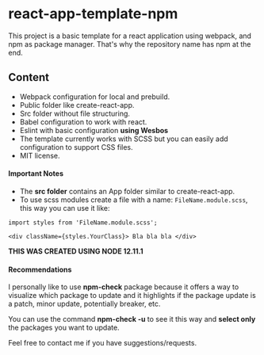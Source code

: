 # react-app-template-npm
This project is a basic template for a react application using webpack, and
npm as package manager. That's why the repository name has npm at the end.

## Content
* Webpack configuration for local and prebuild.
* Public folder like create-react-app.
* Src folder without file structuring.
* Babel configuration to work with react.
* Eslint with basic configuration **using Wesbos**
* The template currently works with SCSS but you can easily add configuration to support CSS files.
* MIT license.

#### Important Notes

* The **src folder** contains an App folder similar to create-react-app.
* To use scss modules create a file with a name: ```FileName.module.scss```, this way you can use it like:
```
import styles from 'FileName.module.scss';

<div className={styles.YourClass}> Bla bla bla </div>
```

**THIS WAS CREATED USING NODE 12.11.1**

#### Recommendations

I personally like to use **npm-check** package because it offers a way to visualize which package to update and it highlights
if the package update is a patch, minor update, potentially breaker, etc.

You can use the command **npm-check -u** to see it this way and **select only** the packages you want to update.

Feel free to contact me if you have suggestions/requests.
